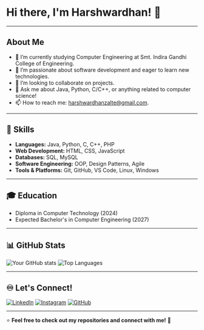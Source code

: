 # Hi there, I'm Harshwardhan! 👋

---

## About Me
- 🔭 I’m currently studying Computer Engineering at Smt. Indira Gandhi College of Engineering.
- 🌱 I’m passionate about software development and eager to learn new technologies.
- 👯 I’m looking to collaborate on projects.
- 💬 Ask me about Java, Python, C/C++, or anything related to computer science!
- 📫 How to reach me: harshwardhanzalte@gmail.com.

---

## 🚀 Skills
- **Languages:** Java, Python, C, C++, PHP  
- **Web Development:** HTML, CSS, JavaScript  
- **Databases:** SQL, MySQL  
- **Software Engineering:** OOP, Design Patterns, Agile  
- **Tools & Platforms:** Git, GitHub, VS Code, Linux, Windows

---

## 🎓 Education
- Diploma in Computer Technology (2024)
- Expected Bachelor's in Computer Engineering (2027)

---

## 📊 GitHub Stats
![Your GitHub stats](https://github-readme-stats.vercel.app/api?username=HarshwardhanZalte&show_icons=true&theme=radical)
![Top Languages](https://github-readme-stats.vercel.app/api/top-langs/?username=HarshwardhanZalte&layout=compact&theme=radical)

---

## ♾️ Let's Connect!
[![LinkedIn](https://img.shields.io/badge/LinkedIn-0077B5?style=for-the-badge&logo=linkedin&logoColor=white)](https://www.linkedin.com/in/harshwardhan-zalte/)
[![Instagram](https://img.shields.io/badge/Instagram-E4405F?style=for-the-badge&logo=instagram&logoColor=white)](https://instagram.com/harshwardhan.zalte)
[![GitHub](https://img.shields.io/badge/GitHub-181717?style=for-the-badge&logo=github&logoColor=white)](https://github.com/HarshwardhanZalte)

---

⭐ **Feel free to check out my repositories and connect with me!** 🚀  

